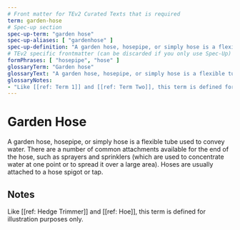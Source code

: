 ```yaml
---
# Front matter for TEv2 Curated Texts that is required
term: garden-hose
# Spec-up section
spec-up-term: "garden hose"
spec-up-aliases: [ "gardenhose" ]
spec-up-definition: "A garden hose, hosepipe, or simply hose is a flexible tube used to convey water. There are a number of common attachments available for the end of the hose, such as sprayers and sprinklers (which are used to concentrate water at one point or to spread it over a large area). Hoses are usually attached to a hose spigot or tap."
# TEv2 specific frontmatter (can be discarded if you only use Spec-Up)
formPhrases: [ "hosepipe", "hose" ]
glossaryTerm: "Garden hose"
glossaryText: "A garden hose, hosepipe, or simply hose is a flexible tube used to convey water. There are a number of common attachments available for the end of the hose, such as sprayers and sprinklers (which are used to concentrate water at one point or to spread it over a large area). Hoses are usually attached to a hose spigot or tap."
glossaryNotes:
- "Like [[ref: Term 1]] and [[ref: Term Two]], this term is defined for illustration purposes only."
---
```


# Garden Hose

A garden hose, hosepipe, or simply hose is a flexible tube used to convey water. There are a number of common attachments available for the end of the hose, such as sprayers and sprinklers (which are used to concentrate water at one point or to spread it over a large area). Hoses are usually attached to a hose spigot or tap.

## Notes

Like [[ref: Hedge Trimmer]] and [[ref: Hoe]], this term is defined for illustration purposes only.
